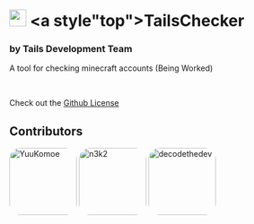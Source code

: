 # <img alt="window" width="30px" src="https://i.imgur.com/ZjJoQvZ.png"> <a style"top">TailsChecker</a>
### by Tails Development Team

A tool for checking minecraft accounts (Being Worked)

<br>

Check out the [Github License](https://github.com/nefercarrots/tailschecker/blob/main/LICENSE.md)

## Contributors

[<img alt="YuuKomoe" src="https://github.com/yuukomoe.png?size=128" width="120px" style="border-radius:20px;">](https://github.com/YuuKomoe)
[<img alt="n3k2" src="https://github.com/n3k2.png?size=128" width="120px" style="border-radius:20px;">](https://github.com/n3k2)
[<img alt="decodethedev" src="https://github.com/decodethedev.png?size=128" width="120px" style="border-radius:20px;">](https://github.com/decodethedev)
